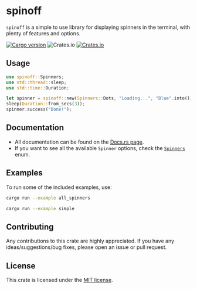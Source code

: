 # spinoff
`spinoff` is a simple to use library for displaying spinners in the terminal, with plenty of features and options.

[![Cargo version](https://img.shields.io/crates/v/spinoff.svg)](https://crates.io/crates/spinoff) ![Crates.io](https://img.shields.io/crates/l/spinoff.svg) [![Crates.io](https://img.shields.io/crates/d/spinoff.svg)](https://crates.io/crates/spinoff)

## Usage

```rust
use spinoff::Spinners;
use std::thread::sleep;
use std::time::Duration;

let spinner = spinoff::new(Spinners::Dots, "Loading...", "Blue".into()); // Can also be Some("blue") or None
sleep(Duration::from_secs(3));
spinner.success("Done!");
```

## Documentation

* All documentation can be found on the [Docs.rs page](https://docs.rs/spinoff/latest/spinoff/).
* If you want to see all the available `Spinner` options, check the [`Spinners`](src/utils/spinner_enum.rs) enum.

## Examples

To run some of the included examples, use: 
```bash	
cargo run --example all_spinners
```

```bash
cargo run --example simple
```

## Contributing

Any contributions to this crate are highly appreciated. If you have any ideas/suggestions/bug fixes, please open an issue or pull request.

## License

This crate is licensed under the [MIT license](LICENSE).